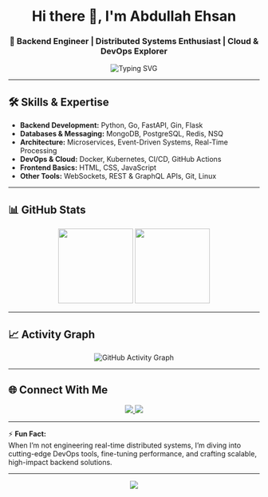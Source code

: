 <h1 align="center">Hi there 👋, I'm Abdullah Ehsan</h1>
<h3 align="center">🚀 Backend Engineer | Distributed Systems Enthusiast | Cloud & DevOps Explorer</h3>

<p align="center">
  <img src="https://readme-typing-svg.herokuapp.com?font=Fira+Code&size=22&pause=1000&color=00C7FF&center=true&vCenter=true&width=700&lines=Python+%7C+Golang+%7C+MongoDB+%7C+Redis;Microservices+Architecture+%7C+Cloud-Native+Apps;Real-Time+Systems+%7C+High+Performance+APIs;Scalable+%26+Maintainable+Solutions" alt="Typing SVG" />
</p>

---

## 🛠 Skills & Expertise
- **Backend Development:** Python, Go, FastAPI, Gin, Flask  
- **Databases & Messaging:** MongoDB, PostgreSQL, Redis, NSQ  
- **Architecture:** Microservices, Event-Driven Systems, Real-Time Processing  
- **DevOps & Cloud:** Docker, Kubernetes, CI/CD, GitHub Actions  
- **Frontend Basics:** HTML, CSS, JavaScript  
- **Other Tools:** WebSockets, REST & GraphQL APIs, Git, Linux

---

## 📊 GitHub Stats
<div align="center">
  <img src="https://github-readme-stats.vercel.app/api?username=abdullahehsan&show_icons=true&theme=tokyonight&hide_border=true" height="150" />
  <img src="https://github-readme-stats.vercel.app/api/top-langs/?username=abdullahehsan&layout=compact&theme=tokyonight&hide_border=true" height="150" />
</div>

---

## 📈 Activity Graph
<div align="center">
  <img src="https://github-readme-activity-graph.vercel.app/graph?username=abdullahehsan&theme=react-dark&bg_color=0D1117&color=00C7FF&line=00C7FF&point=FFFFFF&area=true&hide_border=true" alt="GitHub Activity Graph" />
</div>

---

## 🌐 Connect With Me
<p align="center">
  <a href="https://www.linkedin.com/in/abdullah-ehsan-430562275?utm_source=share&utm_campaign=share_via&utm_content=profile&utm_medium=android_app" target="_blank">
    <img src="https://img.shields.io/badge/LinkedIn-0077B5?style=for-the-badge&logo=linkedin&logoColor=white" />
  </a>
  <a href="mailto:abdullahehsan2251@gmail.com">
    <img src="https://img.shields.io/badge/Email-D14836?style=for-the-badge&logo=gmail&logoColor=white" />
  </a>
</p>

---

⚡ **Fun Fact:**  
When I’m not engineering real-time distributed systems, I’m diving into cutting-edge DevOps tools, fine-tuning performance, and crafting scalable, high-impact backend solutions.

---

<p align="center">
  <img src="https://capsule-render.vercel.app/api?type=waving&color=00C7FF&height=80&section=footer"/>
</p>
